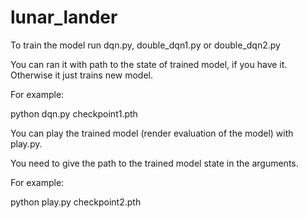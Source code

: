 # lunar_lander
To train the model run dqn.py, double_dqn1.py or double_dqn2.py

You can ran it with path to the state of trained model, if you have it. Otherwise it just trains new model.

For example:

  python dqn.py checkpoint1.pth
 
You can play the trained model (render evaluation of the model) with play.py.
 
You need to give the path to the trained model state in the arguments.

For example:

  python play.py checkpoint2.pth
